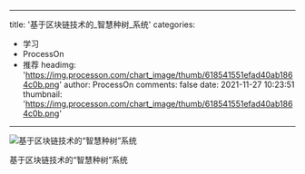 
---
title: '基于区块链技术的_智慧种树_系统'
categories: 
 - 学习
 - ProcessOn
 - 推荐
headimg: 'https://img.processon.com/chart_image/thumb/618541551efad40ab1864c0b.png'
author: ProcessOn
comments: false
date: 2021-11-27 10:23:51
thumbnail: 'https://img.processon.com/chart_image/thumb/618541551efad40ab1864c0b.png'
---

<div>   
<img class="thumb" alt="基于区块链技术的“智慧种树”系统" src="https://img.processon.com/chart_image/thumb/618541551efad40ab1864c0b.png" referrerpolicy="no-referrer">
<p>基于区块链技术的“智慧种树”系统</p>  
</div>
            
